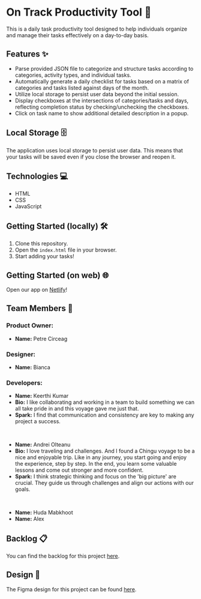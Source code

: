 
# On Track Productivity Tool 🚀

This is a daily task productivity tool designed to help individuals organize and manage their tasks effectively on a day-to-day basis.

## Features ✨
- Parse provided JSON file to categorize and structure tasks according to categories, activity types, and individual tasks.
- Automatically generate a daily checklist for tasks based on a matrix of categories and tasks listed against days of the month.
- Utilize local storage to persist user data beyond the initial session.
- Display checkboxes at the intersections of categories/tasks and days, reflecting completion status by checking/unchecking the checkboxes.
- Click on task name to show additional detailed description in a popup.


## Local Storage 🗄️
The application uses local storage to persist user data. This means that your tasks will be saved even if you close the browser and reopen it.

## Technologies 💻
- HTML
- CSS
- JavaScript

## Getting Started (locally) 🛠️
1. Clone this repository.
2. Open the `index.html` file in your browser.
3. Start adding your tasks!

## Getting Started (on web) 🌐
Open our app on [Netlify](https://chingu-voyages.github.io/v47-tier1-team-02/)!

## Team Members 👥
### Product Owner: 
- **Name:**  Petre Circeag

### Designer: 
- **Name:**  Bianca

### Developers: 
- **Name:**   Keerthi Kumar
- **Bio:**    I like collaborating and working in a team to build something we can all take pride in and this voyage gave me just that.
- **Spark:**  I find that communication and consistency are key to making any project a success.
<br/>

- **Name:**  Andrei Olteanu
- **Bio:**   I love traveling and challenges. And I found a Chingu voyage to be a nice and enjoyable trip. Like in any journey, you start going and enjoy the experience, step by step. In the end, you learn some valuable lessons and come out stronger and more confident.
- **Spark:** I think strategic thinking and focus on the 'big picture' are crucial. They guide us through challenges and align our actions with our goals.
<br/>


- **Name:**   Huda Mabkhoot
- **Name:**   Alex


## Backlog 📋
You can find the backlog for this project [here](https://www.notion.so/467e26b8c8a04ac9b6fd34bc3a1d9e84?v=63a82a7b344b4f968836a38e90bc6720&pvs=4).

## Design 🎨
The Figma design for this project can be found [here](https://www.figma.com/file/g9fgCVgIBv0d05Ldfd6YS8/V47-Team-02-On-Track?type=design&node-id=91%3A50&mode=design&t=WOdBhgb5mIxWbTnC-1).

